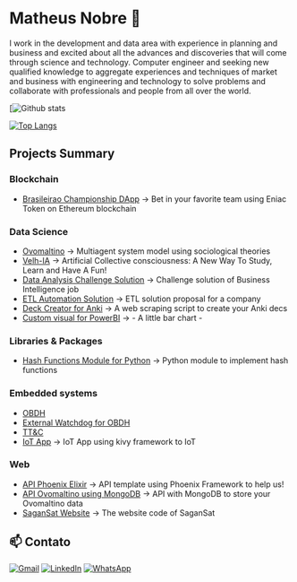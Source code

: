 # Matheus Nobre 👋

<p>
I work in the development and data area with experience in planning and business and excited about all the advances and discoveries that will come through science and technology. Computer engineer and seeking new qualified knowledge to aggregate experiences and techniques of market and business with engineering and technology to solve problems and collaborate with professionals and people from all over the world.
</p>

[![Github stats](https://github-readme-stats.vercel.app/api?username=ccr5&show_icons=true&theme=merko)

[![Top Langs](https://github-readme-stats.vercel.app/api/top-langs/?username=ccr5&langs_count=10&layout=compact&theme=merko&hide=html,css,shell,dockerfile,less)](https://github.com/ccr5/github-readme-stats)

## Projects Summary

### Blockchain
- [Brasileirao Championship DApp](https://github.com/ccr5/brasileirao-championship-dapp) -> Bet in your favorite team using Eniac Token on Ethereum blockchain

### Data Science
- [Ovomaltino](https://github.com/ccr5/Ovomaltino) -> Multiagent system model using sociological theories
- [Velh-IA](https://github.com/ccr5/Velh-IA) -> Artificial Collective consciousness: A New Way To Study, Learn and Have A Fun!
- [Data Analysis Challenge Solution](https://github.com/ccr5/data-analysis-challenge-solution) -> Challenge solution of Business Intelligence job
- [ETL Automation Solution](https://github.com/ccr5/ETL-automation-solution) -> ETL solution proposal for a company
- [Deck Creator for Anki](https://github.com/ccr5/Deck-Creator-For-Anki) -> A web scraping script to create your Anki decs
- [Custom visual for PowerBI](https://github.com/ccr5/PowerBI-Custom-Visual) -> *-* A little bar chart *-*

### Libraries & Packages
- [Hash Functions Module for Python](https://github.com/ccr5/hashing-python-module) -> Python module to implement hash functions

### Embedded systems
- [OBDH](https://github.com/ccr5/obdh)
- [External Watchdog for OBDH](https://github.com/ccr5/External-Watchdog-OBDH)
- [TT&C](https://github.com/ccr5/ttc)
- [IoT App](https://github.com/ccr5/IoT-App) -> IoT App using kivy framework to IoT

### Web
- [API Phoenix Elixir](https://github.com/ccr5/api-phoenix-elixir) -> API template using Phoenix Framework to help us!
- [API Ovomaltino using MongoDB](https://github.com/ccr5/api-mongodb-ovomaltino) -> API with MongoDB to store your Ovomaltino data
- [SaganSat Website](https://github.com/ccr5/website) -> The website code of SaganSat



## 📫 Contato

[![Gmail](https://img.shields.io/badge/-GMAIL-D14836?style=for-the-badge&logo=gmail&logoColor=white)](mailto:matt-gomes@live.com)
[![LinkedIn](https://img.shields.io/badge/-LINKEDIN-0077B5?style=for-the-badge&logo=linkedin&logoColor=white)](https://www.linkedin.com/in/mattnobre/)
[![WhatsApp](https://img.shields.io/badge/-WHATSAPP-00FF00?style=for-the-badge&logo=whatsApp&logoColor=white)](https://api.whatsapp.com/send?phone=5511995660126)



<!--
**ccr5/ccr5** is a ✨ _special_ ✨ repository because its `README.md` (this file) appears on your GitHub profile.

Here are some ideas to get you started:

- 🔭 I’m currently working on ...
- 🌱 I’m currently learning ...
- 👯 I’m looking to collaborate on ...
- 🤔 I’m looking for help with ...
- 💬 Ask me about ...
- 📫 How to reach me: ...
- 😄 Pronouns: ...
- ⚡ Fun fact: ...
-->
